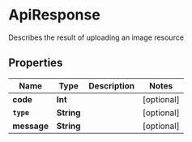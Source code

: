 

# ApiResponse

Describes the result of uploading an image resource

## Properties

Name | Type | Description | Notes
------------ | ------------- | ------------- | -------------
**code** | **Int** |  |  [optional]
**`type`** | **String** |  |  [optional]
**message** | **String** |  |  [optional]



